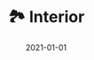 ---
title: 🏞️ Interior
description: Brief description of this section
cover: interior.jpg
date: 2021-01-01
---